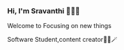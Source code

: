 ### Hi, I'm Sravanthi 🙋‍♀️👋
Welcome to Focusing on new things

Software Student,content creator👩‍💻🪄 
<!--
**SravanthiS7/SravanthiS7** is a ✨ _special_ ✨ repository because its `README.md` (this file) appears on your GitHub profile.


About Me :

I am a Machine Learning student from Software student
- 🔭 I’m currently working as a Software Enginering Student
- 🌱 Exploring New things to world
- 👯 I’m looking to collaborate with anyone on any project
- 🤔 I’m looking for help with  focusing something about world
- 💬 Ask me about anything to do 



- 📫 How to reach me:
🐾@sravanthinallakonda@gmail.com
🦋https://github.com/SravanthiS7
👀https://www.linkedin.com/in/sravanthi-nallagonda-8b3223289?utm_source=share&utm_campaign=share_via&utm_content=profile&utm_medium=android_app


